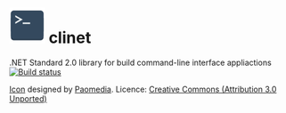 # ![Image of Yaktocat](assets/logo_64.png) clinet

.NET Standard 2.0 library for build command-line interface appliactions
[![Build status](https://ci.appveyor.com/api/projects/status/puf2rlstlo04diyy/branch/master?svg=true)](https://ci.appveyor.com/project/gevlee/clinet/branch/master)

[Icon](https://www.iconfinder.com/icons/285695/terminal_icon) designed by [Paomedia](https://www.iconfinder.com/paomedia). Licence: [Creative Commons (Attribution 3.0 Unported)](http://creativecommons.org/licenses/by/3.0/)
